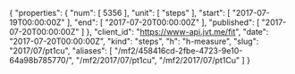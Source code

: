{
  "properties": {
    "num": [
      5356
    ],
    "unit": [
      "steps"
    ],
    "start": [
      "2017-07-19T00:00:00Z"
    ],
    "end": [
      "2017-07-20T00:00:00Z"
    ],
    "published": [
      "2017-07-20T00:00:00Z"
    ]
  },
  "client_id": "https://www-api.jvt.me/fit",
  "date": "2017-07-20T00:00:00Z",
  "kind": "steps",
  "h": "h-measure",
  "slug": "2017/07/pt1cu",
  "aliases": [
    "/mf2/458416cd-2fbe-4723-9e10-64a98b785770/",
    "/mf2/2017/07/pt1cu",
    "/mf2/2017/07/pt1Cu"
  ]
}
